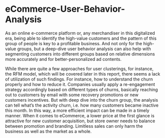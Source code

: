 # eCommerce-User-Behavior-Analysis
As an online e-commerce platform or, any merchandiser in this digitalized era, being able to identify the high-value customers and the pattern of this group of people is key to a profitable business. And not only for the high-value groups, but a deep-dive user behavior analysis can also help with segmenting customers into different groups based on relative dimensions more accurately and for better-personalized ad contents. 

While there are quite a few approaches for user clusterings, for instance, the RFM model, which will be covered later in this report, there seems a lack of utilization of such findings. For instance, how to understand the churn properly and how to reduce it. Companies usually apply a re-engagement strategy accordingly based on different types of churns, basically reaching out to customers by email with some recovery promotions or new customers incentives. But with deep dive into the churn group, the analysis can tell what’s the activity churn, i.e. how many customers became inactive this month. In this way, a more efficient impact can be made in a timely manner. When it comes to eCommerce, a lower price at the first glance is attractive for new customer acquisition, but store owner needs to balance between promotion and branding. Limitless sales can only harm the business as well as the market as a whole.
